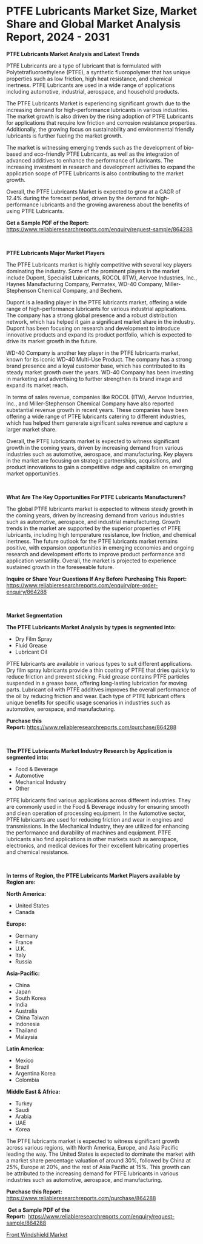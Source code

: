 <p><h1>PTFE Lubricants Market Size, Market Share and Global Market Analysis Report, 2024 - 2031</h1></p><p><strong>PTFE Lubricants Market Analysis and Latest Trends</strong></p>
<p><p>PTFE Lubricants are a type of lubricant that is formulated with Polytetrafluoroethylene (PTFE), a synthetic fluoropolymer that has unique properties such as low friction, high heat resistance, and chemical inertness. PTFE Lubricants are used in a wide range of applications including automotive, industrial, aerospace, and household products.</p><p>The PTFE Lubricants Market is experiencing significant growth due to the increasing demand for high-performance lubricants in various industries. The market growth is also driven by the rising adoption of PTFE Lubricants for applications that require low friction and corrosion resistance properties. Additionally, the growing focus on sustainability and environmental friendly lubricants is further fueling the market growth.</p><p>The market is witnessing emerging trends such as the development of bio-based and eco-friendly PTFE Lubricants, as well as the integration of advanced additives to enhance the performance of lubricants. The increasing investment in research and development activities to expand the application scope of PTFE Lubricants is also contributing to the market growth.</p><p>Overall, the PTFE Lubricants Market is expected to grow at a CAGR of 12.4% during the forecast period, driven by the demand for high-performance lubricants and the growing awareness about the benefits of using PTFE Lubricants.</p></p>
<p><strong>Get a Sample PDF of the Report:&nbsp;</strong> <a href="https://www.reliableresearchreports.com/enquiry/request-sample/864288">https://www.reliableresearchreports.com/enquiry/request-sample/864288</a></p>
<p>&nbsp;</p>
<p><strong>PTFE Lubricants Major Market Players</strong></p>
<p><p>The PTFE Lubricants market is highly competitive with several key players dominating the industry. Some of the prominent players in the market include Dupont, Specialist Lubricants, ROCOL (ITW), Aervoe Industries, Inc., Haynes Manufacturing Company, Permatex, WD-40 Company, Miller-Stephenson Chemical Company, and Bechem.</p><p>Dupont is a leading player in the PTFE lubricants market, offering a wide range of high-performance lubricants for various industrial applications. The company has a strong global presence and a robust distribution network, which has helped it gain a significant market share in the industry. Dupont has been focusing on research and development to introduce innovative products and expand its product portfolio, which is expected to drive its market growth in the future.</p><p>WD-40 Company is another key player in the PTFE lubricants market, known for its iconic WD-40 Multi-Use Product. The company has a strong brand presence and a loyal customer base, which has contributed to its steady market growth over the years. WD-40 Company has been investing in marketing and advertising to further strengthen its brand image and expand its market reach.</p><p>In terms of sales revenue, companies like ROCOL (ITW), Aervoe Industries, Inc., and Miller-Stephenson Chemical Company have also reported substantial revenue growth in recent years. These companies have been offering a wide range of PTFE lubricants catering to different industries, which has helped them generate significant sales revenue and capture a larger market share.</p><p>Overall, the PTFE lubricants market is expected to witness significant growth in the coming years, driven by increasing demand from various industries such as automotive, aerospace, and manufacturing. Key players in the market are focusing on strategic partnerships, acquisitions, and product innovations to gain a competitive edge and capitalize on emerging market opportunities.</p></p>
<p>&nbsp;</p>
<p><strong>What Are The Key Opportunities For PTFE Lubricants Manufacturers?</strong></p>
<p><p>The global PTFE lubricants market is expected to witness steady growth in the coming years, driven by increasing demand from various industries such as automotive, aerospace, and industrial manufacturing. Growth trends in the market are supported by the superior properties of PTFE lubricants, including high temperature resistance, low friction, and chemical inertness. The future outlook for the PTFE lubricants market remains positive, with expansion opportunities in emerging economies and ongoing research and development efforts to improve product performance and application versatility. Overall, the market is projected to experience sustained growth in the foreseeable future.</p></p>
<p><strong>Inquire or Share Your Questions If Any Before Purchasing This Report:</strong> <a href="https://www.reliableresearchreports.com/enquiry/pre-order-enquiry/864288">https://www.reliableresearchreports.com/enquiry/pre-order-enquiry/864288</a></p>
<p>&nbsp;</p>
<p><strong>Market Segmentation</strong></p>
<p><strong>The PTFE Lubricants Market Analysis by types is segmented into:</strong></p>
<p><ul><li>Dry Film Spray</li><li>Fluid Grease</li><li>Lubricant Oil</li></ul></p>
<p><p>PTFE lubricants are available in various types to suit different applications. Dry film spray lubricants provide a thin coating of PTFE that dries quickly to reduce friction and prevent sticking. Fluid grease contains PTFE particles suspended in a grease base, offering long-lasting lubrication for moving parts. Lubricant oil with PTFE additives improves the overall performance of the oil by reducing friction and wear. Each type of PTFE lubricant offers unique benefits for specific usage scenarios in industries such as automotive, aerospace, and manufacturing.</p></p>
<p><strong>Purchase this Report:&nbsp;</strong><a href="https://www.reliableresearchreports.com/purchase/864288">https://www.reliableresearchreports.com/purchase/864288</a></p>
<p>&nbsp;</p>
<p><strong>The PTFE Lubricants Market Industry Research by Application is segmented into:</strong></p>
<p><ul><li>Food & Beverage</li><li>Automotive</li><li>Mechanical Industry</li><li>Other</li></ul></p>
<p><p>PTFE lubricants find various applications across different industries. They are commonly used in the Food & Beverage industry for ensuring smooth and clean operation of processing equipment. In the Automotive sector, PTFE lubricants are used for reducing friction and wear in engines and transmissions. In the Mechanical Industry, they are utilized for enhancing the performance and durability of machines and equipment. PTFE lubricants also find applications in other markets such as aerospace, electronics, and medical devices for their excellent lubricating properties and chemical resistance.</p></p>
<p>&nbsp;</p>
<p><strong>In terms of Region, the PTFE Lubricants Market Players available by Region are:</strong></p>
<p>
    <p> <strong> North America: </strong>
        <ul>
            <li>United States</li>
            <li>Canada</li>
        </ul>
        </p> 
    <p> <strong> Europe: </strong>
        <ul>
            <li>Germany</li>
            <li>France</li>
            <li>U.K.</li>
            <li>Italy</li>
            <li>Russia</li>
        </ul>
        </p> 
    <p> <strong> Asia-Pacific: </strong>
        <ul>
            <li>China</li>
            <li>Japan</li>
            <li>South Korea</li>
            <li>India</li>
            <li>Australia</li>
            <li>China Taiwan</li>
            <li>Indonesia</li>
            <li>Thailand</li>
            <li>Malaysia</li>
        </ul>
        </p> 
    <p> <strong> Latin America: </strong>
        <ul>
            <li>Mexico</li>
            <li>Brazil</li>
            <li>Argentina Korea</li>
            <li>Colombia</li>
        </ul>
        </p> 
    <p> <strong> Middle East & Africa: </strong>
        <ul>
            <li>Turkey</li>
            <li>Saudi</li>
            <li>Arabia</li>
            <li>UAE</li>
            <li>Korea</li>
        </ul>
    </p>
    </p>
<p><p>The PTFE lubricants market is expected to witness significant growth across various regions, with North America, Europe, and Asia Pacific leading the way. The United States is expected to dominate the market with a market share percentage valuation of around 30%, followed by China at 25%, Europe at 20%, and the rest of Asia Pacific at 15%. This growth can be attributed to the increasing demand for PTFE lubricants in various industries such as automotive, aerospace, and manufacturing.</p></p>
<p><strong>Purchase this Report: </strong><a href="https://www.reliableresearchreports.com/purchase/864288">https://www.reliableresearchreports.com/purchase/864288</a></p>
<p>&nbsp;<strong>Get a Sample PDF of the Report:&nbsp;&nbsp;</strong><a href="https://www.reliableresearchreports.com/enquiry/request-sample/864288">https://www.reliableresearchreports.com/enquiry/request-sample/864288</a></p>
<p><strong></strong></p>
<p><p><a href="https://cat-emmental-94b.notion.site/Front-Windshield-Market-Share-Market-New-Trends-Analysis-Report-By-Type-By-Application-By-End-us-961cbc6a11e94977bc0f8a8a19492b8a">Front Windshield Market</a></p></p>